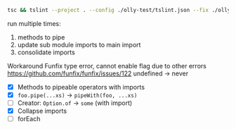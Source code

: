```bash
tsc && tslint --project . --config ./olly-test/tslint.json --fix ./olly-test/main.ts
```

run multiple times:
1. methods to pipe
2. update sub module imports to main import
3. consolidate imports

Workaround Funfix type error, cannot enable flag due to other errors
https://github.com/funfix/funfix/issues/122
undefined -> never


- [x] Methods to pipeable operators with imports
- [x] `foo.pipe(...xs)` -> `pipeWith(foo, ...xs)`
- [ ] Creator: `Option.of` -> `some` (with import)
- [x] Collapse imports
- [ ] forEach
